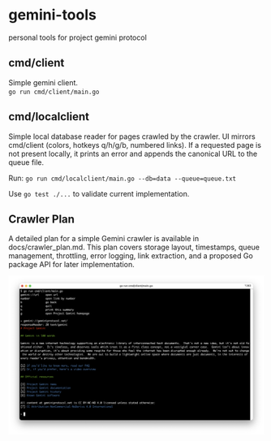 # gemini-tools
personal tools for project gemini protocol

## cmd/client
Simple gemini client.  
`go run cmd/client/main.go`

## cmd/localclient
Simple local database reader for pages crawled by the crawler. UI mirrors cmd/client (colors, hotkeys q/h/g/b, numbered links). If a requested page is not present locally, it prints an error and appends the canonical URL to the queue file.

Run:
`go run cmd/localclient/main.go --db=data --queue=queue.txt`

Use `go test ./...` to validate current implementation.

## Crawler Plan
A detailed plan for a simple Gemini crawler is available in docs/crawler_plan.md. This plan covers storage layout, timestamps, queue management, throttling, error logging, link extraction, and a proposed Go package API for later implementation.

![client example](./docs/client_example.png)
